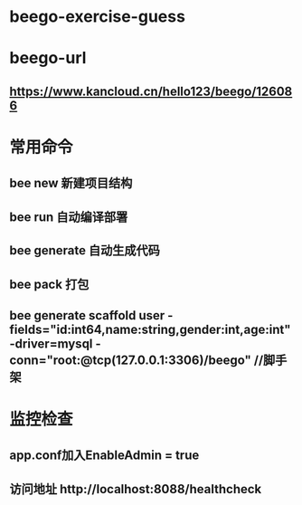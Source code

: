# beego-exercise-guess
# beego-url
## https://www.kancloud.cn/hello123/beego/126086
# 常用命令
## bee new 新建项目结构
## bee run 自动编译部署
## bee generate 自动生成代码
## bee pack 打包
## bee generate scaffold user -fields="id:int64,name:string,gender:int,age:int" -driver=mysql -conn="root:@tcp(127.0.0.1:3306)/beego"  //脚手架
# 监控检查
## app.conf加入EnableAdmin = true
## 访问地址 http://localhost:8088/healthcheck
